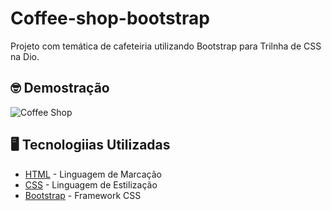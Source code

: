 # Coffee-shop-bootstrap


Projeto com temática de cafeteiria utilizando Bootstrap para Trilnha de CSS na Dio.

## 🤓 Demostração
![Coffee Shop](https://user-images.githubusercontent.com/114197545/211584017-aa016b9f-9cdd-4324-9f81-be819e516f13.png)

## 🖥️ Tecnologiias Utilizadas

* [HTML](https://www.w3.org/html/) - Linguagem de Marcação
* [CSS](https://www.w3.org/Style/CSS/) - Linguagem de Estilização
* [Bootstrap](https://getbootstrap.com/) - Framework CSS

